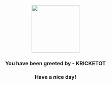 <p align="center">
            <img src="https://raw.githubusercontent.com/PokeAPI/sprites/master/sprites/pokemon/401.png" width="150" height="150">
          </p>
          <h3 align="center">You have been greeted by - <b>KRICKETOT</b></h3>
          <h3 align="center">Have a nice day!</h3>

